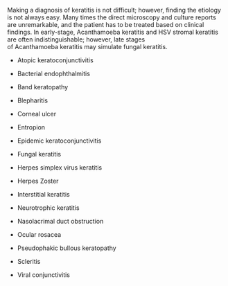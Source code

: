 Making a diagnosis of keratitis is not difficult; however, finding the etiology is not always easy. Many times the direct microscopy and culture reports are unremarkable, and the patient has to be treated based on clinical findings. In early-stage, Acanthamoeba keratitis and HSV stromal keratitis are often indistinguishable; however, late stages of Acanthamoeba keratitis may simulate fungal keratitis.

- Atopic keratoconjunctivitis

- Bacterial endophthalmitis

- Band keratopathy

- Blepharitis

- Corneal ulcer

- Entropion

- Epidemic keratoconjunctivitis

- Fungal keratitis

- Herpes simplex virus keratitis

- Herpes Zoster

- Interstitial keratitis

- Neurotrophic keratitis

- Nasolacrimal duct obstruction

- Ocular rosacea

- Pseudophakic bullous keratopathy

- Scleritis

- Viral conjunctivitis